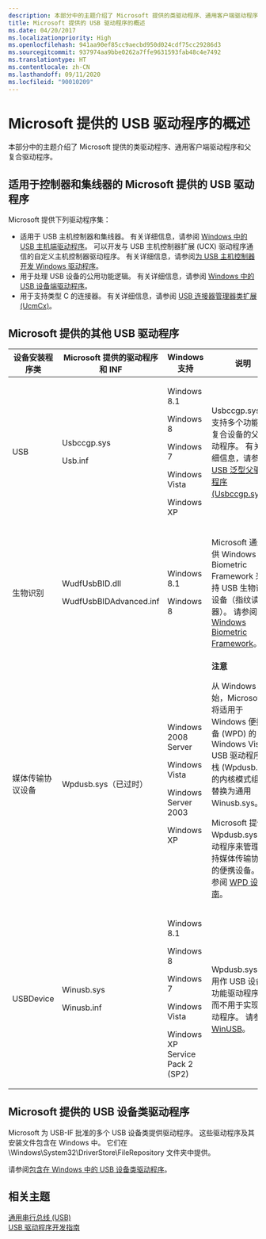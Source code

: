 ```yaml
---
description: 本部分中的主题介绍了 Microsoft 提供的类驱动程序、通用客户端驱动程序和父复合驱动程序。
title: Microsoft 提供的 USB 驱动程序的概述
ms.date: 04/20/2017
ms.localizationpriority: High
ms.openlocfilehash: 941aa90ef85cc9aecbd950d024cdf75cc29286d3
ms.sourcegitcommit: 937974aa9bbe0262a7ffe9631593fab48c4e7492
ms.translationtype: HT
ms.contentlocale: zh-CN
ms.lasthandoff: 09/11/2020
ms.locfileid: "90010209"
---
```

# <a name="overview-of-microsoft-provided-usb-drivers"></a>Microsoft 提供的 USB 驱动程序的概述


本部分中的主题介绍了 Microsoft 提供的类驱动程序、通用客户端驱动程序和父复合驱动程序。

## <a name="microsoft-provided-usb-drivers-for-controllers-and-hubs"></a>适用于控制器和集线器的 Microsoft 提供的 USB 驱动程序


Microsoft 提供下列驱动程序集：

-   适用于 USB 主机控制器和集线器。 有关详细信息，请参阅 [Windows 中的 USB 主机端驱动程序](usb-3-0-driver-stack-architecture.md)。 可以开发与 USB 主机控制器扩展 (UCX) 驱动程序通信的自定义主机控制器驱动程序。 有关详细信息，请参阅[为 USB 主机控制器开发 Windows 驱动程序](developing-windows-drivers-for-usb-host-controllers.md)。
-   用于处理 USB 设备的公用功能逻辑。 有关详细信息，请参阅 [Windows 中的 USB 设备端驱动程序](usb-device-side-drivers-in-windows.md)。
-   用于支持类型 C 的连接器。 有关详细信息，请参阅 [USB 连接器管理器类扩展 (UcmCx)](/previous-versions/windows/hardware/drivers/mt188011(v=vs.85))。

## <a name="other-microsoft-provided-usb-drivers"></a>Microsoft 提供的其他 USB 驱动程序


<table>
<colgroup>
<col width="25%" />
<col width="25%" />
<col width="25%" />
<col width="25%" />
</colgroup>
<thead>
<tr class="header">
<th>设备安装程序类</th>
<th>Microsoft 提供的驱动程序和 INF</th>
<th>Windows 支持</th>
<th>说明</th>
</tr>
</thead>
<tbody>
<tr class="odd">
<td>USB</td>
<td><p>Usbccgp.sys</p>
<p>Usb.inf</p></td>
<td><p>Windows 8.1</p>
<p>Windows 8</p>
<p>Windows 7</p>
<p>Windows Vista</p>
<p>Windows XP</p></td>
<td>Usbccgp.sys 是支持多个功能的复合设备的父驱动程序。 有关详细信息，请参阅 <a href="usb-common-class-generic-parent-driver.md" data-raw-source="[USB Generic Parent Driver (Usbccgp.sys)](usb-common-class-generic-parent-driver.md)">USB 泛型父驱动程序 (Usbccgp.sys)</a>。</td>
</tr>
<tr class="even">
<td>生物识别</td>
<td><p>WudfUsbBID.dll</p>
<p>WudfUsbBIDAdvanced.inf</p></td>
<td><p>Windows 8.1</p>
<p>Windows 8</p></td>
<td><p>Microsoft 通过提供 Windows Biometric Framework 来支持 USB 生物识别设备（指纹读取器）。 请参阅 <a href="https://docs.microsoft.com/previous-versions/ff536448(v=vs.85)" data-raw-source="[Windows Biometric Framework](/previous-versions/ff536448(v=vs.85))">Windows Biometric Framework</a>。</p></td>
</tr>
<tr class="odd">
<td>媒体传输协议设备</td>
<td>Wpdusb.sys（已过时）</td>
<td><p>Windows 2008 Server</p>
<p>Windows Vista</p>
<p>Windows Server 2003</p>
<p>Windows XP</p></td>
<td><div class="alert">
<strong>注意</strong><br/><p>从 Windows 7 开始，Microsoft 已将适用于 Windows 便携设备 (WPD) 的 Windows Vista USB 驱动程序堆栈 (Wpdusb.sys) 的内核模式组件替换为通用 Winusb.sys。</p>
</div>
<div>

</div>
<p>Microsoft 提供 Wpdusb.sys 驱动程序来管理支持媒体传输协议的便携设备。 请参阅 <a href="https://docs.microsoft.com/previous-versions/ff597864(v=vs.85)" data-raw-source="[WPD Design Guide](/previous-versions/ff597864(v=vs.85))">WPD 设计指南</a>。</p></td>
</tr>
<tr class="even">
<td>USBDevice</td>
<td><p>Winusb.sys</p>
<p>Winusb.inf</p></td>
<td><p>Windows 8.1</p>
<p>Windows 8</p>
<p>Windows 7</p>
<p>Windows Vista</p>
<p>Windows XP Service Pack 2 (SP2)</p></td>
<td>Wpdusb.sys 可用作 USB 设备的功能驱动程序，而不用于实现驱动程序。 请参阅 <a href="how-to-write-a-windows-desktop-app-that-communicates-with-a-usb-device.md" data-raw-source="[WinUSB](how-to-write-a-windows-desktop-app-that-communicates-with-a-usb-device.md)">WinUSB</a>。</td>
</tr>
</tbody>
</table>



## <a name="microsoft-provided-usb-device-class-drivers"></a>Microsoft 提供的 USB 设备类驱动程序


Microsoft 为 USB-IF 批准的多个 USB 设备类提供驱动程序。 这些驱动程序及其安装文件包含在 Windows 中。 它们在 \\Windows\\System32\\DriverStore\\FileRepository 文件夹中提供。

请参阅[包含在 Windows 中的 USB 设备类驱动程序](supported-usb-classes.md)。

## <a name="related-topics"></a>相关主题
[通用串行总线 (USB)](../index.yml)  
[USB 驱动程序开发指南](usb-driver-development-guide.md)